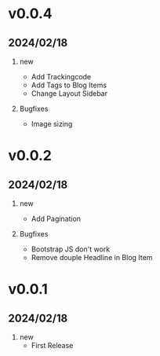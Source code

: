 # v0.0.4
## 2024/02/18

1. [](#new)new
   * Add Trackingcode
   * Add Tags to Blog Items
   * Change Layout Sidebar

2. [](#Bugfixes)Bugfixes
   * Image sizing


# v0.0.2
## 2024/02/18

1. [](#new)new
   * Add Pagination

2. [](#Bugfixes)Bugfixes
   * Bootstrap JS don't work
   * Remove douple Headline in Blog Item

# v0.0.1
## 2024/02/18

1. [](#new)new
   * First Release